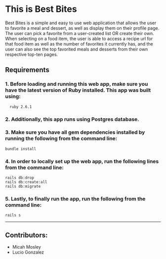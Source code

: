 # This is Best Bites

Best Bites is a simple and easy to use web application that allows the user to favorite a meal and dessert, as well as display them on their profile page. The user can pick a favorite from a user-created list OR create their own. When selecting on a food item, the user is able to access a recipe url for that food item as well as the number of favorites it currently has, and the user can also see the top favorited meals and desserts from their own respective top-ten pages. 

## Requirements

### 1. Before loading and running this web app, make sure you have the latest version of Ruby installed. This app was built using:

      ruby 2.6.1

### 2. Additionally, this app runs using Postgres database. 


### 3. Make sure you have all gem dependencies installed by running the following from the command line:

    bundle install

### 4. In order to locally set up the web app, run the following lines from the command line:

    rails db:drop
    rails db:create:all
    rails db:migrate

### 5. Lastly, to finally run the app, run the following from the command line:

    rails s

---
## Contributors:
- Micah Mosley  
- Lucio Gonzalez
